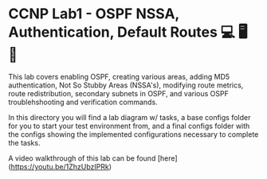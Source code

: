 # CCNP Lab1 - OSPF NSSA, Authentication, Default Routes :computer: :desktop_computer: :floppy_disk:

This lab covers enabling OSPF, creating various areas, adding MD5 authentication, Not So Stubby Areas (NSSA's), modifying route metrics, route redistribution, secondary subnets in OSPF, and various OSPF troublehshooting and verification commands.

In this directory you will find a lab diagram w/ tasks, a base configs folder for you to start your test environment from, and a final configs folder with the configs showing the implemented configurations necessary to complete the tasks.

A video walkthrough of this lab can be found [here] (https://youtu.be/1ZhzUbzIPRk)
